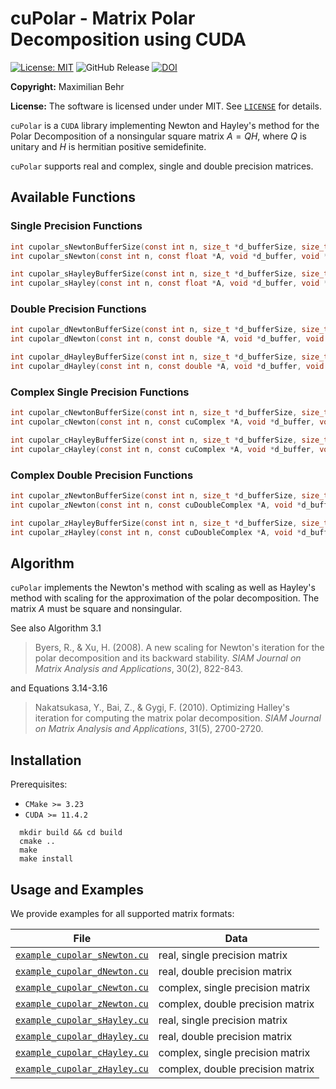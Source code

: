 # cuPolar - Matrix Polar Decomposition using CUDA

 [![License: MIT](https://img.shields.io/badge/License-MIT-yellow.svg)](https://opensource.org/licenses/MIT)
 ![GitHub Release](https://img.shields.io/github/v/release/maximilianbehr/cuPolar)
 [![DOI](https://zenodo.org/badge/777737236.svg)](https://zenodo.org/doi/10.5281/zenodo.10892350)

**Copyright:** Maximilian Behr

**License:** The software is licensed under under MIT. See [`LICENSE`](LICENSE) for details.

`cuPolar` is a `CUDA` library implementing Newton and Hayley's method for the Polar Decomposition of a nonsingular square matrix $A=QH$, where $Q$ is unitary and $H$ is hermitian positive semidefinite.

`cuPolar` supports real and complex, single and double precision matrices.

## Available Functions


### Single Precision Functions
```C
int cupolar_sNewtonBufferSize(const int n, size_t *d_bufferSize, size_t *h_bufferSize);
int cupolar_sNewton(const int n, const float *A, void *d_buffer, void *h_buffer, float *Q, float *H);

int cupolar_sHayleyBufferSize(const int n, size_t *d_bufferSize, size_t *h_bufferSize);
int cupolar_sHayley(const int n, const float *A, void *d_buffer, void *h_buffer, float *Q, float *H);
```

### Double Precision Functions
```C
int cupolar_dNewtonBufferSize(const int n, size_t *d_bufferSize, size_t *h_bufferSize);
int cupolar_dNewton(const int n, const double *A, void *d_buffer, void *h_buffer, double *Q, double *H);

int cupolar_dHayleyBufferSize(const int n, size_t *d_bufferSize, size_t *h_bufferSize);
int cupolar_dHayley(const int n, const double *A, void *d_buffer, void *h_buffer, double *Q, double *H);
```

### Complex Single Precision Functions
```C
int cupolar_cNewtonBufferSize(const int n, size_t *d_bufferSize, size_t *h_bufferSize);
int cupolar_cNewton(const int n, const cuComplex *A, void *d_buffer, void *h_buffer, cuComplex *Q, cuComplex *H);

int cupolar_cHayleyBufferSize(const int n, size_t *d_bufferSize, size_t *h_bufferSize);
int cupolar_cHayley(const int n, const cuComplex *A, void *d_buffer, void *h_buffer, cuComplex *Q, cuComplex *H);
```

### Complex Double Precision Functions
```C
int cupolar_zNewtonBufferSize(const int n, size_t *d_bufferSize, size_t *h_bufferSize);
int cupolar_zNewton(const int n, const cuDoubleComplex *A, void *d_buffer, void *h_buffer, cuDoubleComplex *Q, cuDoubleComplex *H);

int cupolar_zHayleyBufferSize(const int n, size_t *d_bufferSize, size_t *h_bufferSize);
int cupolar_zHayley(const int n, const cuDoubleComplex *A, void *d_buffer, void *h_buffer, cuDoubleComplex *Q, cuDoubleComplex *H);
```


## Algorithm

`cuPolar` implements the Newton's method with scaling as well as Hayley's method with scaling for the approximation of the polar decomposition.
The matrix $A$ must be square and nonsingular.

See also Algorithm 3.1

> Byers, R., & Xu, H. (2008). A new scaling for Newton's iteration for the polar decomposition and its backward stability. _SIAM Journal on Matrix Analysis and Applications_, 30(2), 822-843.

and Equations 3.14-3.16

> Nakatsukasa, Y., Bai, Z., & Gygi, F. (2010). Optimizing Halley's iteration for computing the matrix polar decomposition. _SIAM Journal on Matrix Analysis and Applications_, 31(5), 2700-2720.


## Installation

Prerequisites:
 * `CMake >= 3.23`
 * `CUDA >= 11.4.2`

```shell
  mkdir build && cd build
  cmake ..
  make
  make install
```

## Usage and Examples

We provide examples for all supported matrix formats:
  
| File                                                       | Data                                |
| -----------------------------------------------------------|-------------------------------------|
| [`example_cupolar_sNewton.cu`](example_cupolar_sNewton.cu) | real, single precision matrix       |
| [`example_cupolar_dNewton.cu`](example_cupolar_dNewton.cu) | real, double precision matrix       |
| [`example_cupolar_cNewton.cu`](example_cupolar_cNewton.cu) | complex, single precision matrix    |
| [`example_cupolar_zNewton.cu`](example_cupolar_zNewton.cu) | complex, double precision matrix    |
| [`example_cupolar_sHayley.cu`](example_cupolar_sHayley.cu) | real, single precision matrix       |
| [`example_cupolar_dHayley.cu`](example_cupolar_dHayley.cu) | real, double precision matrix       |
| [`example_cupolar_cHayley.cu`](example_cupolar_cHayley.cu) | complex, single precision matrix    |
| [`example_cupolar_zHayley.cu`](example_cupolar_zHayley.cu) | complex, double precision matrix    |
